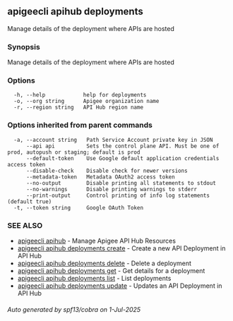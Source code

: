 ## apigeecli apihub deployments

Manage details of the deployment where APIs are hosted

### Synopsis

Manage details of the deployment where APIs are hosted

### Options

```
  -h, --help            help for deployments
  -o, --org string      Apigee organization name
  -r, --region string   API Hub region name
```

### Options inherited from parent commands

```
  -a, --account string   Path Service Account private key in JSON
      --api api          Sets the control plane API. Must be one of prod, autopush or staging; default is prod
      --default-token    Use Google default application credentials access token
      --disable-check    Disable check for newer versions
      --metadata-token   Metadata OAuth2 access token
      --no-output        Disable printing all statements to stdout
      --no-warnings      Disable printing warnings to stderr
      --print-output     Control printing of info log statements (default true)
  -t, --token string     Google OAuth Token
```

### SEE ALSO

* [apigeecli apihub](apigeecli_apihub.md)	 - Manage Apigee API Hub Resources
* [apigeecli apihub deployments create](apigeecli_apihub_deployments_create.md)	 - Create a new API Deployment in API Hub
* [apigeecli apihub deployments delete](apigeecli_apihub_deployments_delete.md)	 - Delete a deployment
* [apigeecli apihub deployments get](apigeecli_apihub_deployments_get.md)	 - Get details for a deployment
* [apigeecli apihub deployments list](apigeecli_apihub_deployments_list.md)	 - List deployments
* [apigeecli apihub deployments update](apigeecli_apihub_deployments_update.md)	 - Updates an API Deployment in API Hub

###### Auto generated by spf13/cobra on 1-Jul-2025
